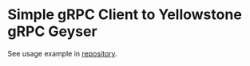 # Simple gRPC Client to Yellowstone gRPC Geyser

See usage example in [repository](https://github.com/rpcpool/yellowstone-grpc).
